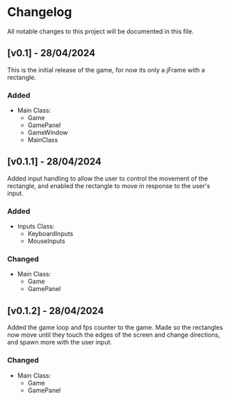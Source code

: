 # Changelog
All notable changes to this project will be documented in this file.
 
## [v0.1] - 28/04/2024
 
This is the initial release of the game, for now its only a jFrame with a rectangle.
 
### Added
- Main Class:
  - Game
  - GamePanel
  - GameWindow
  - MainClass

## [v0.1.1] - 28/04/2024
 
Added input handling to allow the user to control the movement of the rectangle, and enabled the rectangle to move in response to the user's input.
 
### Added
- Inputs Class:
  - KeyboardInputs
  - MouseInputs

### Changed
- Main Class:
  - Game
  - GamePanel

## [v0.1.2] - 28/04/2024
 
Added the game loop and fps counter to the game. Made so the rectangles now move until they touch the edges of the screen and change directions, and spawn more with the user input.
 
### Changed
- Main Class:
  - Game
  - GamePanel